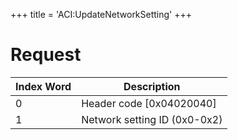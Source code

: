 +++
title = 'ACI:UpdateNetworkSetting'
+++

# Request

| Index Word | Description                  |
|------------|------------------------------|
| 0          | Header code \[0x04020040\]   |
| 1          | Network setting ID (0x0-0x2) |
